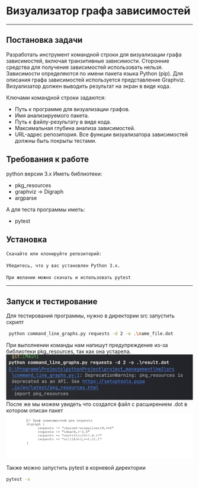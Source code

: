 
# Визуализатор графа зависимостей
---
## Постановка задачи
Разработать инструмент командной строки для визуализации графа зависимостей, включая транзитивные зависимости. Сторонние средства для получения зависимостей использовать нельзя.
Зависимости определяются по имени пакета языка Python (pip). Для описания графа зависимостей используется представление Graphviz. Визуализатор должен выводить результат на экран в виде кода.

Ключами командной строки задаются:

* Путь к программе для визуализации графов.
* Имя анализируемого пакета.
* Путь к файлу-результату в виде кода.
* Максимальная глубина анализа зависимостей.
* URL-адрес репозитория.
Все функции визуализатора зависимостей должны быть покрыты тестами.
## Требования к работе

python версии 3.x
Иметь библиотеки:
* pkg_resources
* graphviz -> Digraph
* argparse

А для теста программы иметь:
* pytest

## Установка

    Скачайте или клонируйте репозиторий:

    Убедитесь, что у вас установлен Python 3.x.

    При желании можно скачать и использовать pytest

--- 

## Запуск и тестирование
Для тестирования программы, нужно в директории src запустить скрипт
```bash
 python command_line_graphs.py requests -d 2 -o .\name_file.dot
```
При выполнении команды нам напишут предупреждение из-за библиотеки pkg_resources, так как она устарела.
![warning](./src/form.jpg)
После же мы можем увидеть что создался файл с расширением .dot в котором описан пакет
![alt text](./src/Graph.jpg)

Также можно запустить pytest в корневой директории
```bash
pytest -v
```